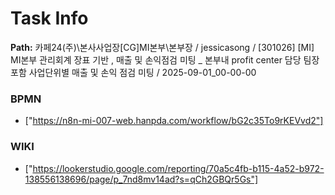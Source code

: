 # Task Info

**Path:** 카페24(주)\본사사업장\[CG]MI본부\본부장 / jessicasong / [301026] [MI] MI본부 관리회계 장표 기반 , 매출 및 손익점검 미팅 _ 본부내 profit center 담당 팀장 포함 사업단위별 매출 및 손익 점검 미팅 / 2025-09-01_00-00-00

### BPMN
- ["https://n8n-mi-007-web.hanpda.com/workflow/bG2c35To9rKEVvd2"]

### WIKI
- ["https://lookerstudio.google.com/reporting/70a5c4fb-b115-4a52-b972-138556138696/page/p_7nd8mv14ad?s=qCh2GBQr5Gs"]

